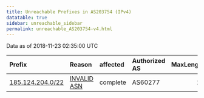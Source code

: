 ```yaml
---
title: Unreachable Prefixes in AS203754 (IPv4)
datatable: true
sidebar: unreachable_sidebar
permalink: unreachable_AS203754-v4.html
---
```


Data as of 2018-11-23 02:35:00 UTC


<div class="datatable-begin"></div>

| Prefix                                                     | Reason                                                                                                   | affected   | Authorized AS   |   MaxLength | Anchor                                         |   unreachable /24s |
|:-----------------------------------------------------------|:---------------------------------------------------------------------------------------------------------|:-----------|:----------------|------------:|:-----------------------------------------------|-------------------:|
| [185.124.204.0/22](https://stat.ripe.net/185.124.204.0/22) | [INVALID ASN](https://rpki-validator.ripe.net/announcement-preview?asn=AS203754&prefix=185.124.204.0/22) | complete   | AS60277         |          22 | [RIPE](unreachable_RIPE_NCC_RPKI_Root-v4.html) |                  4 |

<div class="datatable-end"></div>